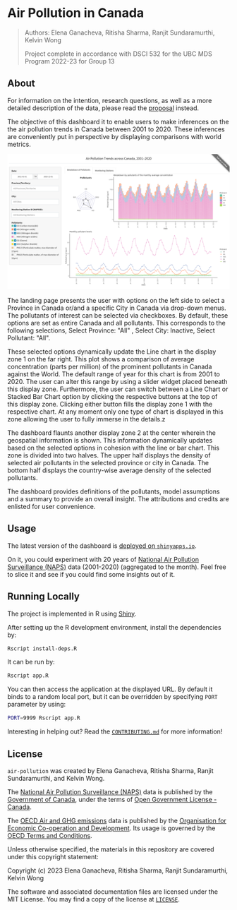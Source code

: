 # Air Pollution in Canada

> Authors: Elena Ganacheva, Ritisha Sharma, Ranjit Sundaramurthi, Kelvin Wong
>
> Project complete in accordance with DSCI 532 for the UBC MDS Program 2022-23 for Group 13

## About

For information on the intention, research questions, as well as a more detailed description of the data, please read the [proposal](reports/proposal.md) instead.

The objective of this dashboard it to enable users to make inferences on the the air pollution trends in Canada between 2001 to 2020. These inferences are conveniently put in perspective by displaying comparisons with world metrics.

![Dashboard](dashboard.png)

The landing page presents the user with options on the left side to select a Province in Canada or/and a specific City in Canada via drop-down menus. The pollutants of interest can be selected via checkboxes. By default, these options are set as entire Canada and all pollutants. This corresponds to the following selections, Select Province: "All" , Select City: Inactive, Select Pollutant: "All".

These selected options dynamically update the Line chart in the display zone 1 on the far right. This plot shows a comparison of average concentration (parts per million) of the prominent pollutants in Canada against the World. The default range of year for this chart is from 2001 to 2020. The user can alter this range by using a slider widget placed beneath this display zone. Furthermore, the user can switch between a Line Chart or Stacked Bar Chart option by clicking the respective buttons at the top of this display zone. Clicking either button fills the display zone 1 with the respective chart. At any moment only one type of chart is displayed in this zone allowing the user to fully immerse in the details.z

The dashboard flaunts another display zone 2 at the center wherein the geospatial information is shown. This information dynamically updates based on the selected options in cohesion with the line or bar chart. This zone is divided into two halves. The upper half displays the density of selected air pollutants in the selected province or city in Canada. The bottom half displays the country-wise average density of the selected pollutants.

The dashboard provides definitions of the pollutants, model assumptions and a summary to provide an overall insight. The attributions and credits are enlisted for user convenience.

## Usage

The latest version of the dashboard is [deployed on `shinyapps.io`](https://extra.shinyapps.io/air-pollution).

On it, you could experiment with 20 years of [National Air Pollution Surveillance (NAPS)](https://www.canada.ca/en/environment-climate-change/services/air-pollution/monitoring-networks-data/national-air-pollution-program.html) data (2001-2020) (aggregated to the month). Feel free to slice it and see if you could find some insights out of it.

## Running Locally

The project is implemented in R using [Shiny](https://shiny.rstudio.com/).

After setting up the R development environment, install the dependencies by:

```bash
Rscript install-deps.R
```

It can be run by:

```bash
Rscript app.R
```

You can then access the application at the displayed URL. By default it binds to a random local port, but it can be overridden by specifying `PORT` parameter by using:

```bash
PORT=9999 Rscript app.R
```

Interesting in helping out? Read the [`CONTRIBUTING.md`](CONTRIBUTING.md) for more information!

## License

`air-pollution` was created by Elena Ganacheva, Ritisha Sharma, Ranjit Sundaramurthi, and Kelvin Wong.

The [National Air Pollution Surveillance (NAPS)](https://www.canada.ca/en/environment-climate-change/services/air-pollution/monitoring-networks-data/national-air-pollution-program.html) data is published by the [Government of Canada](https://www.canada.ca/), under the terms of [Open Government License - Canada](https://open.canada.ca/en/open-government-licence-canada).

The [OECD Air and GHG emissions](https://data.oecd.org/air/air-and-ghg-emissions.htm) data is published by the [Organisation for Economic Co-operation and Development](https://www.oecd.org/). Its usage is governed by the [OECD Terms and Conditions](https://www.oecd.org/termsandconditions/).

Unless otherwise specified, the materials in this repository are covered under this copyright statement:

Copyright (c) 2023 Elena Ganacheva, Ritisha Sharma, Ranjit Sundaramurthi, Kelvin Wong

The software and associated documentation files are licensed under the MIT License. You may find a copy of the license at [`LICENSE`](LICENSE).
